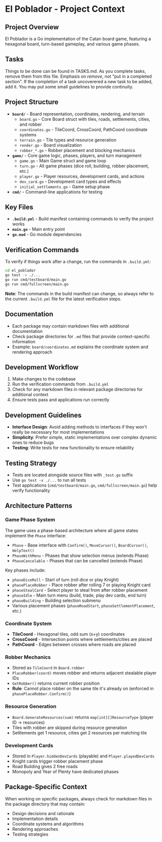 # El Poblador - Project Context

## Project Overview
El Poblador is a Go implementation of the Catan board game, featuring a hexagonal board, turn-based gameplay, and various game phases.

## Tasks
Things to be done can be found in TASKS.md. As you complete tasks, remove them from this file. Emphasis on _remove_, not "put in a completed section".
If the completion of a task uncoverered a new task to be added, add it. You may put some small guidelines to provide continuity.

## Project Structure
- **`board/`** - Board representation, coordinates, rendering, and terrain
  - `board.go` - Core Board struct with tiles, roads, settlements, cities, and robber
  - `coordinates.go` - TileCoord, CrossCoord, PathCoord coordinate systems
  - `terrain.go` - Tile types and resource generation
  - `render.go` - Board visualization
  - `robber_*.go` - Robber placement and blocking mechanics
- **`game/`** - Core game logic, phases, players, and turn management  
  - `game.go` - Main Game struct and game loop
  - `turn.go` - All game phases (dice roll, building, robber placement, etc.)
  - `player.go` - Player resources, development cards, and actions
  - `dev_card.go` - Development card types and effects
  - `initial_settlements.go` - Game setup phase
- **`cmd/`** - Command-line applications for testing

## Key Files
- **`.build.yml`** - Build manifest containing commands to verify the project works
- **`main.go`** - Main entry point
- **`go.mod`** - Go module dependencies

## Verification Commands
To verify if things work after a change, run the commands in `.build.yml`:

```bash
cd el_poblador
go test -v ./...
go run cmd/testboard/main.go
go run cmd/fullscreen/main.go
```

**Note**: The commands in the build manifest can change, so always refer to the current `.build.yml` file for the latest verification steps.

## Documentation
- Each package may contain markdown files with additional documentation
- Check package directories for `.md` files that provide context-specific information
- Example: `board/coordinates.md` explains the coordinate system and rendering approach

## Development Workflow
1. Make changes to the codebase
2. Run the verification commands from `.build.yml`
3. Check for any markdown files in relevant package directories for additional context
4. Ensure tests pass and applications run correctly

## Development Guidelines
- **Interface Design**: Avoid adding methods to interfaces if they won't really be necessary for most implementations
- **Simplicity**: Prefer simple, static implementations over complex dynamic ones to reduce bugs
- **Testing**: Write tests for new functionality to ensure reliability

## Testing Strategy
- Tests are located alongside source files with `_test.go` suffix
- Use `go test -v ./...` to run all tests
- Test applications (`cmd/testboard/main.go`, `cmd/fullscreen/main.go`) help verify functionality

## Architecture Patterns

### Game Phase System
The game uses a phase-based architecture where all game states implement the `Phase` interface:
- `Phase` - Base interface with `Confirm()`, `MoveCursor()`, `BoardCursor()`, `HelpText()`
- `PhaseWithMenu` - Phases that show selection menus (extends Phase)
- `PhaseCancelable` - Phases that can be cancelled (extends Phase)

Key phases include:
- `phaseDiceRoll` - Start of turn (roll dice or play Knight)
- `phasePlaceRobber` - Place robber after rolling 7 or playing Knight card
- `phaseStealCard` - Select player to steal from after robber placement
- `phaseIdle` - Main turn menu (build, trade, play dev cards, end turn)
- `phaseBuilding` - Building selection submenu
- Various placement phases (`phaseRoadStart`, `phaseSettlementPlacement`, etc.)

### Coordinate System
- **TileCoord** - Hexagonal tiles, odd sum (x+y) coordinates
- **CrossCoord** - Intersection points where settlements/cities are placed
- **PathCoord** - Edges between crosses where roads are placed

### Robber Mechanics
- Stored as `TileCoord` in `Board.robber`
- `PlaceRobber(coord)` moves robber and returns adjacent stealable player IDs
- `GetRobber()` returns current robber position
- **Rule**: Cannot place robber on the same tile it's already on (enforced in `phasePlaceRobber.Confirm()`)

### Resource Generation
- `Board.GenerateResources(sum)` returns `map[int][]ResourceType` (player ID -> resources)
- Tiles with robber are skipped during resource generation
- Settlements get 1 resource, cities get 2 resources per matching tile

### Development Cards
- Stored in `Player.hiddenDevCards` (playable) and `Player.playedDevCards`
- Knight cards trigger robber placement phase
- Road Building gives 2 free roads
- Monopoly and Year of Plenty have dedicated phases

## Package-Specific Context
When working on specific packages, always check for markdown files in the package directory that may contain:
- Design decisions and rationale
- Implementation details
- Coordinate systems and algorithms
- Rendering approaches
- Testing strategies